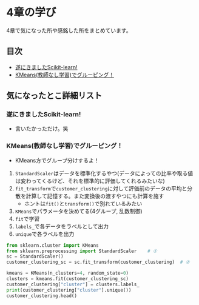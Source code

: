 # 4章の学び
4章で気になった所や感銘した所をまとめています。

## 目次
- [遂にきましたScikit-learn!](#遂にきましたScikit-learn)
- [KMeans(教師なし学習)でグルーピング！](#KMeans教師なし学習でグルーピング)

## 気になったとこ詳細リスト

### 遂にきましたScikit-learn!
- 言いたかっただけ。笑

### KMeans(教師なし学習)でグルーピング！
- KMeans方でグループ分けするよ！
1. `StandardScaler`はデータを標準化するやつ(データによっての比率や取る値は変わってくるけど、それを標準的に評価してくれるみたいな)
2. `fit_transform`で`customer_clustering`に対して評価前のデータの平均と分散を計算して記憶する。また変換後の渡すやつにも計算を施す
    - ホントは`fit()`と`transform()`で別れているみたい
3. `KMeans`でパラメータを決めてる(4グループ, 乱数制御)
4. `fit`で学習
5. `labels_`で各データをラベルとして出力
6. `unique`で各ラベルを出力

```python:jupyter.py
from sklearn.cluster import KMeans
from sklearn.preprocessing import StandardScaler    # ①
sc = StandardScaler()
customer_clustering_sc = sc.fit_transform(customer_clustering)  # ②

kmeans = KMeans(n_clusters=4, random_state=0)
clusters = kmeans.fit(customer_clustering_sc)
customer_clustering["cluster"] = clusters.labels_
print(customer_clustering["cluster"].unique())
customer_clustering.head()
```
